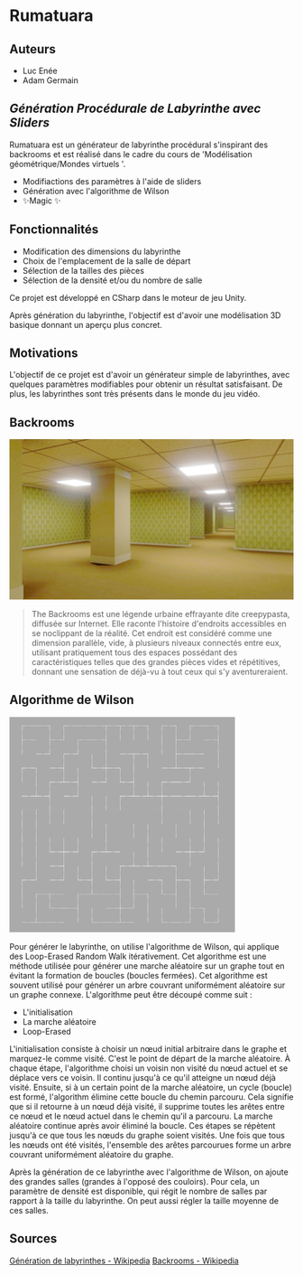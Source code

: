 # Rumatuara

## Auteurs

- Luc Enée
- Adam Germain

## _Génération Procédurale de Labyrinthe avec Sliders_

Rumatuara est un générateur de labyrinthe procédural s'inspirant des backrooms et est réalisé dans le cadre du cours de 'Modélisation géométrique/Mondes virtuels '.

- Modifiactions des paramètres à l'aide de sliders
- Génération avec l'algorithme de Wilson
- ✨Magic ✨

## Fonctionnalités

- Modification des dimensions du labyrinthe
- Choix de l'emplacement de la salle de départ
- Sélection de la tailles des pièces
- Sélection de la densité et/ou du nombre de salle

Ce projet est développé en CSharp dans le moteur de jeu Unity.

Après génération du labyrinthe, l'objectif est d'avoir une modélisation 3D basique donnant un aperçu plus concret.

## Motivations

L'objectif de ce projet est d'avoir un générateur simple de labyrinthes, avec quelques paramètres modifiables pour obtenir un résultat satisfaisant. De plus, les labyrinthes sont très présents dans le monde du jeu vidéo.

## Backrooms

<img width="600" alt="Backrooms" src="https://github.com/Ryacuda/Rumatuara/blob/main/readme_mats/Backrooms_model.jpg?raw=true">

> The Backrooms est une légende urbaine effrayante dite creepypasta, diffusée sur Internet. Elle raconte l'histoire d'endroits accessibles en se noclippant de la réalité. Cet endroit est considéré comme une dimension parallèle, vide, à plusieurs niveaux connectés entre eux, utilisant pratiquement tous des espaces possédant des caractéristiques telles que des grandes pièces vides et répétitives, donnant une sensation de déjà-vu à tout ceux qui s'y aventureraient.

## Algorithme de Wilson

<img width="400" alt="Labyrinthe 15x15 généré avec l'algorithme de Wilson" src="https://github.com/Ryacuda/Rumatuara/blob/main/readme_mats/15x15.png?raw=true">

Pour générer le labyrinthe, on utilise l'algorithme de Wilson, qui applique des Loop-Erased Random Walk itérativement. Cet algorithme est une méthode utilisée pour générer une marche aléatoire sur un graphe tout en évitant la formation de boucles (boucles fermées). Cet algorithme est souvent utilisé pour générer un arbre couvrant uniformément aléatoire sur un graphe connexe. L'algorithme peut être découpé comme suit :

- L'initialisation
- La marche aléatoire
- Loop-Erased

L'initialisation consiste à choisir un nœud initial arbitraire dans le graphe et marquez-le comme visité. C'est le point de départ de la marche aléatoire. À chaque étape, l'algorithme choisi un voisin non visité du nœud actuel et se déplace vers ce voisin. Il continu jusqu'à ce qu'il atteigne un nœud déjà visité. Ensuite, si à un certain point de la marche aléatoire, un cycle (boucle) est formé, l'algorithm élimine cette boucle du chemin parcouru. Cela signifie que si il retourne à un nœud déjà visité, il supprime toutes les arêtes entre ce nœud et le nœud actuel dans le chemin qu'il a parcouru. La marche aléatoire continue après avoir éliminé la boucle. Ces étapes se répètent jusqu'à ce que tous les nœuds du graphe soient visités. Une fois que tous les nœuds ont été visités, l'ensemble des arêtes parcourues forme un arbre couvrant uniformément aléatoire du graphe.

Après la génération de ce labyrinthe avec l'algorithme de Wilson, on ajoute des grandes salles (grandes à l'opposé des couloirs). Pour cela, un paramètre de densité est disponible, qui régit le nombre de salles par rapport à la taille du labyrinthe. On peut aussi régler la taille moyenne de ces salles.

## Sources

[Génération de labyrinthes - Wikipedia](https://en.wikipedia.org/wiki/Maze_generation_algorithm)
[Backrooms - Wikipedia](https://en.wikipedia.org/wiki/The_Backrooms)

